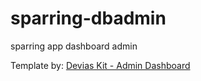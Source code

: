 # sparring-dbadmin

sparring app dashboard admin

Template by:  [Devias Kit - Admin Dashboard](https://react-material-dashboard.devias.io/dashboard)
